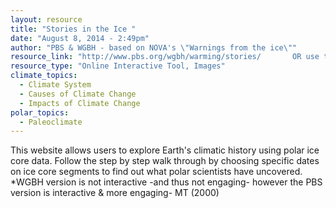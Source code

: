 ```yaml
---
layout: resource
title: "Stories in the Ice "
date: "August 8, 2014 - 2:49pm"
author: "PBS & WGBH - based on NOVA's \"Warnings from the ice\""
resource_link: "http://www.pbs.org/wgbh/warming/stories/       OR use the  PBS Interactive calle..."
resource_type: "Online Interactive Tool, Images"
climate_topics:
  - Climate System
  - Causes of Climate Change
  - Impacts of Climate Change
polar_topics:
  - Paleoclimate
---
```


This website allows users to explore Earth's climatic history using polar ice core data.  Follow the step by step walk through by choosing specific dates on ice core segments to find out what polar scientists have uncovered.  *WGBH version is not interactive -and thus not engaging- however the PBS version is interactive & more engaging- MT (2000)
